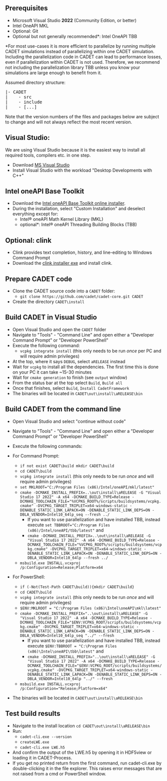 ## Prerequisites

* Microsoft Visual Studio **2022** (Community Edition, or better)
* Intel OneAPI MKL
* Optional: Git
* Optional but not generally recommended*: Intel OneAPI TBB

*For most use-cases it is more efficient to parallelize by running multiple CADET simulations instead 
of parallelizing within one CADET simulation. Including the parallelization code in CADET can lead to performance
losses, even if parallelization within CADET is not used. 
Therefore, we recommend not including the parallelization library TBB 
unless you know your simulations are large enough to benefit from it.

Assumed directory structure:

<pre>
|- CADET
|    - src
|    - include
|    - [...]
</pre>

Note that the version numbers of the files and packages below are subject to change and will not always reflect the most
recent version.


## Visual Studio:
We are using Visual Studio because it is the easiest way to install all required tools, compilers etc. in one step.

- Download [MS Visual Studio](https://visualstudio.microsoft.com/de/downloads/)
- Install Visual Studio with the workload "Desktop Developments with C++"

## Intel oneAPI Base Toolkit

- Download
  the [Intel oneAPI Base Toolkit online installer](https://www.intel.com/content/www/us/en/developer/tools/oneapi/base-toolkit-download.html?operatingsystem=window&distributions=webdownload&options=online).
- During the installation, select "Custom Installation" and deselect everything except for:
    - Intel® oneAPI Math Kernel Library (MKL)
    - optional*: Intel® oneAPI Threading Building Blocks (TBB)

## Optional:  clink

- Clink provides text completion, history, and line-editing to Windows Command Prompt
- Download the [clink installer exe](https://github.com/chrisant996/clink) and install clink.

## Prepare CADET code

- Clone the CADET source code into a `CADET` folder: 
  - `git clone https://github.com/cadet/cadet-core.git CADET`
- Create the directory `CADET\install`

## Build CADET in Visual Studio

- Open Visual Studio and open the `CADET` folder
- Navigate to "Tools" - "Command Line" and open either a "Developer Command Prompt" or "Developer PowerShell"
- Execute the following command:
    - `vcpkg integrate install` (this only needs to be run _once_ per PC and will require admin privileges)
- At the top, where it says `DEBUG`, select `aRELEASE` instead
- Wait for `vcpkg` to install all the dependencies. The first time this is done on your PC it can take ~15-30 minutes
- Wait for `cmake generation` to finish (see `output` window)
- From the status bar at the top select `Build`, `Build all`
- Once that finishes, select `Build`, `Install CadetFramework`
- The binaries will be located in `CADET\out\install\aRELEASE\bin`


## Build CADET from the command line

- Open Visual Studio and select "continue without code"
- Navigate to "Tools" - "Command Line" and open either a "Developer Command Prompt" or "Developer PowerShell"
- Execute the following commands:
- For Command Prompt:
    - `if not exist CADET\build mkdir CADET\build`
    - `cd CADET\build`
    - `vcpkg integrate install` (this only needs to be run _once_ and will require admin privileges)
    - `set MKLROOT="C:/Program Files (x86)/Intel/oneAPI/mkl/latest"`
    - `cmake -DCMAKE_INSTALL_PREFIX=..\out\install\aRELEASE -G "Visual Studio 17 2022" -A x64 -DCMAKE_BUILD_TYPE=Release -DCMAKE_TOOLCHAIN_FILE="%VCPKG_ROOT%/scripts/buildsystems/vcpkg.cmake" -DVCPKG_TARGET_TRIPLET=x64-windows-static -DENABLE_STATIC_LINK_LAPACK=ON -DENABLE_STATIC_LINK_DEPS=ON -DBLA_VENDOR=Intel10_64lp_seq --fresh ../`
        - If you want to use parallelization and have installed TBB, instead
          execute `set TBBROOT="C:/Program Files (x86)/Intel/oneAPI/tbb/latest"` and
        - `cmake -DCMAKE_INSTALL_PREFIX=..\out\install\aRELEASE -G "Visual Studio 17 2022" -A x64 -DCMAKE_BUILD_TYPE=Release -DCMAKE_TOOLCHAIN_FILE="%VCPKG_ROOT%/scripts/buildsystems/vcpkg.cmake" -DVCPKG_TARGET_TRIPLET=x64-windows-static -DENABLE_STATIC_LINK_LAPACK=ON -DENABLE_STATIC_LINK_DEPS=ON -DBLA_VENDOR=Intel10_64lp --fresh ../`
    - `msbuild.exe INSTALL.vcxproj /p:Configuration=Release;Platform=x64`
  
- For PowerShell:
    - `if (-Not(Test-Path CADET\build)){mkdir CADET\build}`
    - `cd CADET\build`
    - `vcpkg integrate install` (this only needs to be run _once_ and will require admin privileges)
    - `$ENV:MKLROOT = "C:\Program Files (x86)\Intel\oneAPI\mkl\latest"`
    - `cmake -DCMAKE_INSTALL_PREFIX="..\out\install\aRELEASE" -G "Visual Studio 17 2022" -A x64 -DCMAKE_BUILD_TYPE=Release -DCMAKE_TOOLCHAIN_FILE="$ENV:VCPKG_ROOT/scripts/buildsystems/vcpkg.cmake" -DVCPKG_TARGET_TRIPLET=x64-windows-static -DENABLE_STATIC_LINK_LAPACK=ON -DENABLE_STATIC_LINK_DEPS=ON -DBLA_VENDOR=Intel10_64lp_seq "../" --fresh`
      - If you want to use parallelization and have installed TBB, instead
           execute `$ENV:TBBROOT = "C:\Program Files (x86)\Intel\oneAPI\tbb\latest"`
      and 
      - `cmake -DCMAKE_INSTALL_PREFIX="..\out\install\aRELEASE" -G "Visual Studio 17 2022" -A x64 -DCMAKE_BUILD_TYPE=Release -DCMAKE_TOOLCHAIN_FILE="$ENV:VCPKG_ROOT/scripts/buildsystems/vcpkg.cmake" -DVCPKG_TARGET_TRIPLET=x64-windows-static -DENABLE_STATIC_LINK_LAPACK=ON -DENABLE_STATIC_LINK_DEPS=ON -DBLA_VENDOR=Intel10_64lp "../" --fresh`
    - `msbuild.exe INSTALL.vcxproj /p:Configuration="Release;Platform=x64"`
- The binaries will be located in `CADET\out\install\aRELEASE\bin`

## Test build results
- Navigate to the install location `cd CADET\out\install\aRELEASE\bin`
- Run:
  - `cadet-cli.exe --version`
  - `createLWE.exe`
  - `cadet-cli.exe LWE.h5`
- And confirm the output of the LWE.h5 by opening it in HDF5view or loading it in CADET-Process.
- If you get no printed return from the first command, run cadet-cli.exe by double-clicking it in the file explorer.
This raises error messages that are not raised from a cmd or PowerShell window.